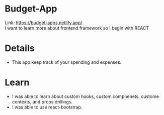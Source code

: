 # Budget-App
Link: https://budget-apps.netlify.app/  
I want to learn more about frontend framework so I begin with REACT

# Details
*  This app keep track of your spending and expenses.

# Learn
*  I was able to learn about custom hooks, custom compnenets, custome contexts, and props drillings.  
*  I was able to use react-bootstrap.  

